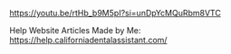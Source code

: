 https://youtu.be/rtHb_b9M5pI?si=unDpYcMQuRbm8VTC


Help Website Articles Made by Me:
https://help.californiadentalassistant.com/
